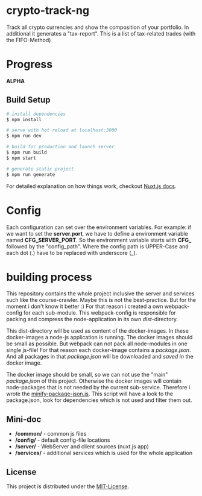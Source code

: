 # crypto-track-ng

Track all crypto currencies and show the composition of your portfolio. In additional it generates
a "tax-report". This is a list of tax-related trades (with the FIFO-Method)

# Progress

**ALPHA**


## Build Setup

``` bash
# install dependencies
$ npm install

# serve with hot reload at localhost:3000
$ npm run dev

# build for production and launch server
$ npm run build
$ npm start

# generate static project
$ npm run generate
```

For detailed explanation on how things work, checkout [Nuxt.js docs](https://nuxtjs.org).

# Config

Each configuration can set over the environment variables. For example: if we want to set
the **server.port**, we have to define a environment variable named **CFG_SERVER_PORT**. So the
environment variable starts with **CFG_** followed by the "config_path". Where the config path
is UPPER-Case and each dot (.) have to be replaced with underscore (_).

# building process

This repository contains the whole project inclusive the server and services such like the 
course-crawler. Maybe this is not the best-practice. But for the moment i don't know it better :)
For that reason i created a own webpack-config for each sub-module. This webpack-config is
responsible for packing and compress the node-application in its own *dist*-directory. 

This dist-directory will be used as content of the docker-images. In these docker-images a node-js
application is running. The docker images should be small as possible. But webpack can not pack
all node-modules in one single js-file! For that reason each docker-image contains a *package.json*.
And all packages in that *package.json* will be downloaded and *saved in* the docker image.

The docker image should be small, so we can not use the "main" *package.json* of this project. Otherwise
the docker images will contain node-packages that is not needed by the current sub-service. Therefore
i wrote the [minify-package-json.js](./minify-package-json.js). This script will have a look to the 
package.json, look for dependencies which is not used and filter them out. 


## Mini-doc

* **/common/** - common js files
* **/config/** - default config-file locations
* **/server/** - WebServer and client sources (nuxt.js app)
* **/services/** - additional services which is used for the whole application


License
-------

This project is distributed under the [MIT-License](http://www.opensource.org/licenses/mit-license.php).
